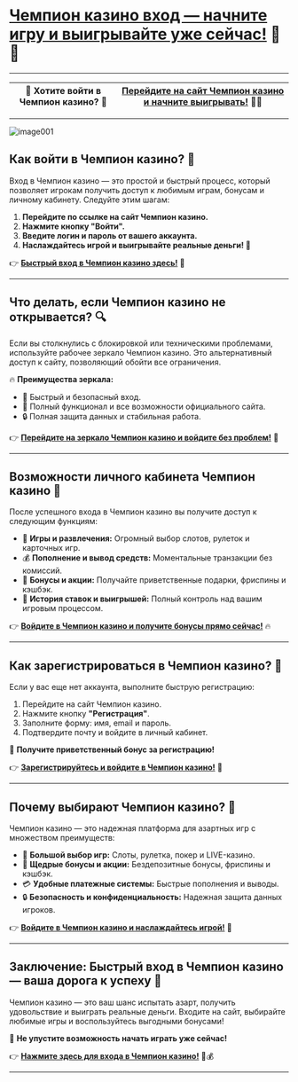 # [Чемпион казино вход — начните игру и выигрывайте уже сейчас!](https://champcasino.ink/pobeda/doa-hats?p80412p305331p112c) 🎰🔑  

---

| **🚀 Хотите войти в Чемпион казино? 🚀** | [**Перейдите на сайт Чемпион казино и начните выигрывать!**](https://champcasino.ink/pobeda/doa-hats?p80412p305331p112c) 🎲💎 |  
|:------------------------------------:|:---------------------------------------------------------------------:|  

---
![image001](https://github.com/user-attachments/assets/15b5fe94-9c9a-4f0e-87f4-26b2249c80c3)

## **Как войти в Чемпион казино? 🔑**  
Вход в Чемпион казино — это простой и быстрый процесс, который позволяет игрокам получить доступ к любимым играм, бонусам и личному кабинету. Следуйте этим шагам:  

1. **Перейдите по ссылке на сайт Чемпион казино.**  
2. **Нажмите кнопку "Войти".**  
3. **Введите логин и пароль от вашего аккаунта.**  
4. **Наслаждайтесь игрой и выигрывайте реальные деньги! 🎉**  

👉 [**Быстрый вход в Чемпион казино здесь!**](https://champcasino.ink/pobeda/doa-hats?p80412p305331p112c) 🚀  

---

## **Что делать, если Чемпион казино не открывается? 🔍**  
Если вы столкнулись с блокировкой или техническими проблемами, используйте рабочее зеркало Чемпион казино. Это альтернативный доступ к сайту, позволяющий обойти все ограничения.  

🔥 **Преимущества зеркала:**  
- 🚀 Быстрый и безопасный вход.  
- 🎲 Полный функционал и все возможности официального сайта.  
- 🔒 Полная защита данных и стабильная работа.  

👉 [**Перейдите на зеркало Чемпион казино и войдите без проблем!**](https://champcasino.ink/pobeda/doa-hats?p80412p305331p112c) 🎯  

---

## **Возможности личного кабинета Чемпион казино 💎**  
После успешного входа в Чемпион казино вы получите доступ к следующим функциям:  

- 🎰 **Игры и развлечения:** Огромный выбор слотов, рулеток и карточных игр.  
- 💰 **Пополнение и вывод средств:** Моментальные транзакции без комиссий.  
- 🎁 **Бонусы и акции:** Получайте приветственные подарки, фриспины и кэшбэк.  
- 🎯 **История ставок и выигрышей:** Полный контроль над вашим игровым процессом.  

👉 [**Войдите в Чемпион казино и получите бонусы прямо сейчас!**](https://champcasino.ink/pobeda/doa-hats?p80412p305331p112c) 🔥  

---

## **Как зарегистрироваться в Чемпион казино? 📝**  
Если у вас еще нет аккаунта, выполните быструю регистрацию:  

1. Перейдите на сайт Чемпион казино.  
2. Нажмите кнопку **"Регистрация"**.  
3. Заполните форму: имя, email и пароль.  
4. Подтвердите почту и войдите в личный кабинет.  

🎁 **Получите приветственный бонус за регистрацию!**  

👉 [**Зарегистрируйтесь и войдите в Чемпион казино!**](https://champcasino.ink/pobeda/doa-hats?p80412p305331p112c) 🎲  

---

## **Почему выбирают Чемпион казино? 🌟**  
Чемпион казино — это надежная платформа для азартных игр с множеством преимуществ:  

- 🎰 **Большой выбор игр:** Слоты, рулетка, покер и LIVE-казино.  
- 🎁 **Щедрые бонусы и акции:** Бездепозитные бонусы, фриспины и кэшбэк.  
- 💳 **Удобные платежные системы:** Быстрые пополнения и выводы.  
- 🔒 **Безопасность и конфиденциальность:** Надежная защита данных игроков.  

👉 [**Войдите в Чемпион казино и наслаждайтесь игрой!**](https://champcasino.ink/pobeda/doa-hats?p80412p305331p112c) 🚀  

---

## **Заключение: Быстрый вход в Чемпион казино — ваша дорога к успеху 🎯**  
Чемпион казино — это ваш шанс испытать азарт, получить удовольствие и выиграть реальные деньги. Входите на сайт, выбирайте любимые игры и воспользуйтесь выгодными бонусами!  

🎰 **Не упустите возможность начать играть уже сейчас!**  

👉 [**Нажмите здесь для входа в Чемпион казино!**](https://champcasino.ink/pobeda/doa-hats?p80412p305331p112c) 🎲💰  

---

